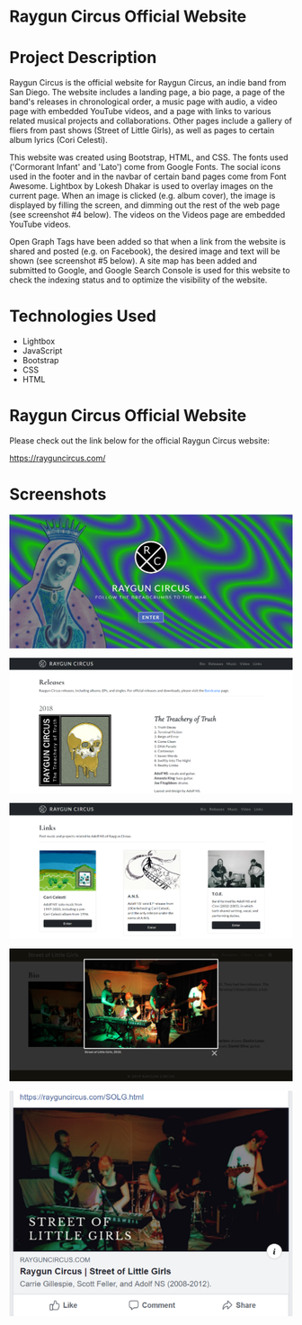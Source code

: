 # Raygun Circus Official Website

# Project Description

Raygun Circus is the official website for Raygun Circus, an indie band from San Diego. The website includes a landing page, a bio page, a page of the band's releases in chronological order, a music page with audio, a video page with embedded YouTube videos, and a page with links to various related musical projects and collaborations. Other pages include a gallery of fliers from past shows (Street of Little Girls), as well as pages to certain album lyrics (Cori Celesti).

This website was created using Bootstrap, HTML, and CSS. The fonts used ('Cormorant Infant' and 'Lato') come from Google Fonts. The social icons used in the footer and in the navbar of certain band pages come from Font Awesome. Lightbox by Lokesh Dhakar is used to overlay images on the current page. When an image is clicked (e.g. album cover), the image is displayed by filling the screen, and dimming out the rest of the web page (see screenshot #4 below). The videos on the Videos page are embedded YouTube videos.

Open Graph Tags have been added so that when a link from the website is shared and posted (e.g. on Facebook), the desired image and text will be shown (see screenshot #5 below). A site map has been added and submitted to Google, and Google Search Console is used for this website to check the indexing status and to optimize the visibility of the website.

# Technologies Used

* Lightbox
* JavaScript
* Bootstrap
* CSS
* HTML

# Raygun Circus Official Website

Please check out the link below for the official Raygun Circus website:

https://rayguncircus.com/

# Screenshots

![Screenshot 01](screenshots/raygunCircus-screenshot01.jpg "Landing Page")

![Screenshot 02](screenshots/raygunCircus-screenshot02.png "Releases Page")

![Screenshot 03](screenshots/raygunCircus-screenshot03.png "Links Page")

![Screenshot 04](screenshots/raygunCircus-screenshot04.png "Street of Little Girls Home Page")

![Screenshot 05](screenshots/raygunCircus-screenshot05.png "Detail of posted link on Facebook page")
